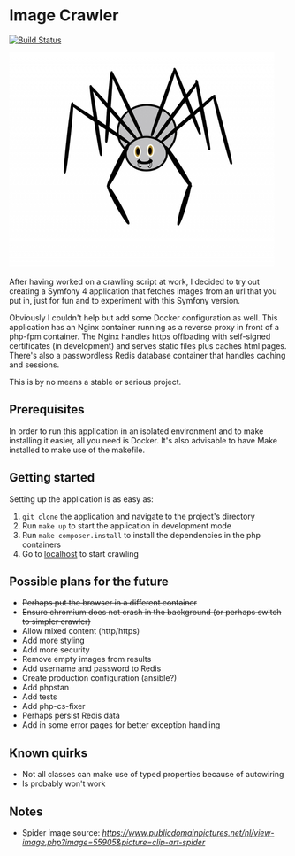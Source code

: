 # Image Crawler

[![Build Status](https://travis-ci.com/survivorbat/image-crawler.svg?branch=master)](https://travis-ci.com/survivorbat/image-crawler)

![Spider image](src/public/img/spider.jpg "Spider image")

After having worked on a crawling script at work, I decided to try out creating a Symfony
4 application that fetches images from an url that you put in, just for fun and
to experiment with this Symfony version.

Obviously I couldn't help but add some Docker configuration as well. This application
has an Nginx container running as a reverse proxy in front of a php-fpm container.
The Nginx handles https offloading with self-signed certificates (in development) and
serves static files plus caches html pages. There's also a passwordless Redis database
container that handles caching and sessions.

This is by no means a stable or serious project.

## Prerequisites

In order to run this application in an isolated environment and to make installing it
easier, all you need is Docker. It's also advisable to have Make installed to
make use of the makefile.

## Getting started

Setting up the application is as easy as:
1. `git clone` the application and navigate to the project's directory
2. Run `make up` to start the application in development mode
3. Run `make composer.install` to install the dependencies in the php containers
4. Go to [localhost](https://localhost) to start crawling

## Possible plans for the future

- ~~Perhaps put the browser in a different container~~
- ~~Ensure chromium does not crash in the background (or perhaps switch to simpler crawler)~~
- Allow mixed content (http/https)
- Add more styling
- Add more security
- Remove empty images from results
- Add username and password to Redis
- Create production configuration (ansible?)
- Add phpstan
- Add tests
- Add php-cs-fixer
- Perhaps persist Redis data
- Add in some error pages for better exception handling

## Known quirks

- Not all classes can make use of typed properties because of autowiring
- ls probably won't work

## Notes

- Spider image source: _https://www.publicdomainpictures.net/nl/view-image.php?image=55905&picture=clip-art-spider_